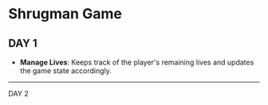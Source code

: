 # Shrugman Game

## DAY 1


- **Manage Lives**: Keeps track of the player's remaining lives and updates the game state accordingly.

-------

DAY 2

